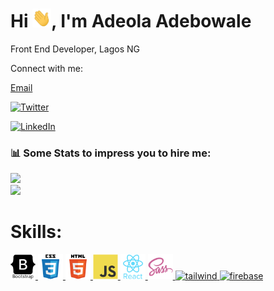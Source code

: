 # Hi <img src="https://github.com/timokonkwo/timokonkwo/blob/main/wave.gif" width="30px" height="30px">,  I'm Adeola Adebowale 
Front End Developer, Lagos NG

Connect with me:

[Email](mailto:oluadebojnr@gmail.com)

[![Twitter](https://img.shields.io/badge/Twitter-%231DA1F2.svg?logo=Twitter&logoColor=white)](https://twitter.com/ManyfacedG) 

 [![LinkedIn](https://img.shields.io/badge/LinkedIn-%230077B5.svg?logo=linkedin&logoColor=white)](https://linkedin.com/in/adeola-adebowale)

### 📊 Some Stats to impress you to hire me:
![](https://github-readme-stats.vercel.app/api?username=derkaiserr&theme=react&hide_border=false&include_all_commits=true&count_private=true) <br/>
![](https://github-readme-streak-stats.herokuapp.com/?user=derkaiserr&theme=react&hide_border=false)

# Skills:

<p> <a href="https://getbootstrap.com" target="_blank" rel="noreferrer"> <img src="https://raw.githubusercontent.com/devicons/devicon/master/icons/bootstrap/bootstrap-plain-wordmark.svg" alt="bootstrap" width="40" height="40"/> </a> <a href="https://www.w3schools.com/css/" target="_blank" rel="noreferrer"> <img src="https://raw.githubusercontent.com/devicons/devicon/master/icons/css3/css3-original-wordmark.svg" alt="css3" width="40" height="40"/> </a> <a href="https://www.w3.org/html/" target="_blank" rel="noreferrer"> <img src="https://raw.githubusercontent.com/devicons/devicon/master/icons/html5/html5-original-wordmark.svg" alt="html5" width="40" height="40"/> </a> <a href="https://developer.mozilla.org/en-US/docs/Web/JavaScript" target="_blank" rel="noreferrer"> <img src="https://raw.githubusercontent.com/devicons/devicon/master/icons/javascript/javascript-original.svg" alt="javascript" width="40" height="40"/> </a>  <a href="https://reactjs.org/" target="_blank" rel="noreferrer"> <img src="https://raw.githubusercontent.com/devicons/devicon/master/icons/react/react-original-wordmark.svg" alt="react" width="40" height="40"/> </a><a href="https://sass-lang.com" target="_blank" rel="noreferrer"> <img src="https://raw.githubusercontent.com/devicons/devicon/master/icons/sass/sass-original.svg" alt="sass" width="40" height="40"/> </a> <a href="https://tailwindcss.com/" target="_blank" rel="noreferrer"> <img src="https://www.vectorlogo.zone/logos/tailwindcss/tailwindcss-icon.svg" alt="tailwind" width="40" height="40"/> </a> 
 <a href="https://firebase.google.com/" target="_blank" rel="noreferrer"> <img src="https://www.vectorlogo.zone/logos/firebase/firebase-icon.svg" alt="firebase" width="40" height="40"/> </a>
</p>





